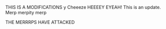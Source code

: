 THIS IS A MODIFICATIONS
y Cheeeze HEEEEY EYEAH! This is an update. Merp
merpity merp


THE MERRRPS HAVE ATTACKED
